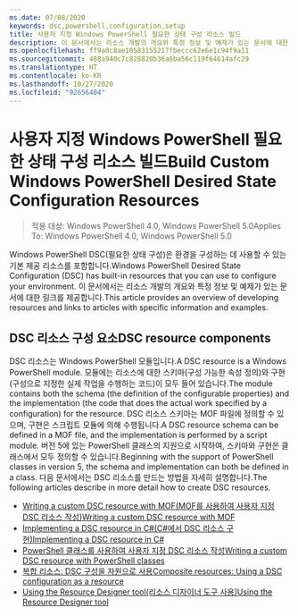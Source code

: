 ```yaml
---
ms.date: 07/08/2020
keywords: dsc,powershell,configuration,setup
title: 사용자 지정 Windows PowerShell 필요한 상태 구성 리소스 빌드
description: 이 문서에서는 리소스 개발의 개요와 특정 정보 및 예제가 있는 문서에 대한 링크를 제공합니다.
ms.openlocfilehash: ff9a0c8ae10583155217fbeccc62e6e1c94f9a11
ms.sourcegitcommit: 488a940c7c828820b36a6ba56c119f64614afc29
ms.translationtype: HT
ms.contentlocale: ko-KR
ms.lasthandoff: 10/27/2020
ms.locfileid: "92656404"
---
```

# <a name="build-custom-windows-powershell-desired-state-configuration-resources"></a><span data-ttu-id="f0d15-104">사용자 지정 Windows PowerShell 필요한 상태 구성 리소스 빌드</span><span class="sxs-lookup"><span data-stu-id="f0d15-104">Build Custom Windows PowerShell Desired State Configuration Resources</span></span>

> <span data-ttu-id="f0d15-105">적용 대상: Windows PowerShell 4.0, Windows PowerShell 5.0</span><span class="sxs-lookup"><span data-stu-id="f0d15-105">Applies To: Windows PowerShell 4.0, Windows PowerShell 5.0</span></span>

<span data-ttu-id="f0d15-106">Windows PowerShell DSC(필요한 상태 구성)은 환경을 구성하는 데 사용할 수 있는 기본 제공 리소스를 포함합니다.</span><span class="sxs-lookup"><span data-stu-id="f0d15-106">Windows PowerShell Desired State Configuration (DSC) has built-in resources that you can use to configure your environment.</span></span> <span data-ttu-id="f0d15-107">이 문서에서는 리소스 개발의 개요와 특정 정보 및 예제가 있는 문서에 대한 링크를 제공합니다.</span><span class="sxs-lookup"><span data-stu-id="f0d15-107">This article provides an overview of developing resources and links to articles with specific information and examples.</span></span>

## <a name="dsc-resource-components"></a><span data-ttu-id="f0d15-108">DSC 리소스 구성 요소</span><span class="sxs-lookup"><span data-stu-id="f0d15-108">DSC resource components</span></span>

<span data-ttu-id="f0d15-109">DSC 리소스는 Windows PowerShell 모듈입니다.</span><span class="sxs-lookup"><span data-stu-id="f0d15-109">A DSC resource is a Windows PowerShell module.</span></span> <span data-ttu-id="f0d15-110">모듈에는 리소스에 대한 스키마(구성 가능한 속성 정의)와 구현(구성으로 지정한 실제 작업을 수행하는 코드)이 모두 들어 있습니다.</span><span class="sxs-lookup"><span data-stu-id="f0d15-110">The module contains both the schema (the definition of the configurable properties) and the implementation (the code that does the actual work specified by a configuration) for the resource.</span></span> <span data-ttu-id="f0d15-111">DSC 리소스 스키마는 MOF 파일에 정의할 수 있으며, 구현은 스크립트 모듈에 의해 수행됩니다.</span><span class="sxs-lookup"><span data-stu-id="f0d15-111">A DSC resource schema can be defined in a MOF file, and the implementation is performed by a script module.</span></span> <span data-ttu-id="f0d15-112">버전 5에 있는 PowerShell 클래스의 지원으로 시작하여, 스키마와 구현은 클래스에서 모두 정의할 수 있습니다.</span><span class="sxs-lookup"><span data-stu-id="f0d15-112">Beginning with the support of PowerShell classes in version 5, the schema and implementation can both be defined in a class.</span></span> <span data-ttu-id="f0d15-113">다음 문서에서는 DSC 리소스를 만드는 방법을 자세히 설명합니다.</span><span class="sxs-lookup"><span data-stu-id="f0d15-113">The following articles describe in more detail how to create DSC resources.</span></span>

- [<span data-ttu-id="f0d15-114">Writing a custom DSC resource with MOF(MOF를 사용하여 사용자 지정 DSC 리소스 작성)</span><span class="sxs-lookup"><span data-stu-id="f0d15-114">Writing a custom DSC resource with MOF</span></span>](authoringResourceMOF.md)
- [<span data-ttu-id="f0d15-115">Implementing a DSC resource in C#(C#에서 DSC 리소스 구현)</span><span class="sxs-lookup"><span data-stu-id="f0d15-115">Implementing a DSC resource in C#</span></span>](authoringResourceMofCS.md)
- [<span data-ttu-id="f0d15-116">PowerShell 클래스를 사용하여 사용자 지정 DSC 리소스 작성</span><span class="sxs-lookup"><span data-stu-id="f0d15-116">Writing a custom DSC resource with PowerShell classes</span></span>](authoringResourceClass.md)
- [<span data-ttu-id="f0d15-117">복합 리소스: DSC 구성을 자원으로 사용</span><span class="sxs-lookup"><span data-stu-id="f0d15-117">Composite resources: Using a DSC configuration as a resource</span></span>](authoringResourceComposite.md)
- [<span data-ttu-id="f0d15-118">Using the Resource Designer tool(리소스 디자이너 도구 사용)</span><span class="sxs-lookup"><span data-stu-id="f0d15-118">Using the Resource Designer tool</span></span>](authoringResourceMofDesigner.md)
